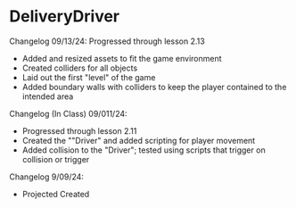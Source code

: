 # DeliveryDriver

Changelog 09/13/24:
Progressed through lesson 2.13
- Added and resized assets to fit the game environment
- Created colliders for all objects
- Laid out the first "level" of the game
- Added boundary walls with colliders to keep the player contained to the intended area

Changelog (In Class) 09/011/24:
- Progressed through lesson 2.11
- Created the ""Driver" and added scripting for player movement
- Added collision to the "Driver"; tested using scripts that trigger on collision or trigger

Changelog 9/09/24:
- Projected Created
